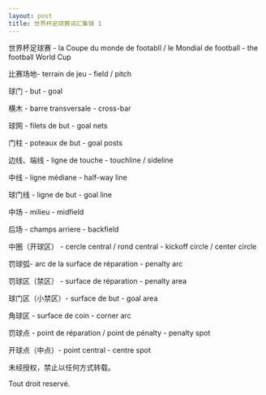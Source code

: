 ```yaml
---
layout: post
title: 世界杯足球赛词汇集锦 1
---
```


世界杯足球赛 - la Coupe du monde de footabll / le Mondial de football - the football World Cup

比赛场地- terrain de jeu - field / pitch

球门 - but - goal

横木 - barre transversale - cross-bar

球网 - filets de but - goal nets

门柱 - poteaux de but - goal posts

边线、端线 - ligne de touche - touchline / sideline 

中线 - ligne médiane - half-way line 

球门线 - ligne de but - goal line 

中场 - milieu - midfield 

后场 - champs arriere - backfield 

中圈（开球区） - cercle central / rond central  - kickoff circle / center circle 

罚球弧- arc de la surface de réparation -  penalty arc 

罚球区（禁区） - surface de réparation - penalty area 

球门区（小禁区）- surface de but - goal area 

角球区 - surface de coin - corner arc

罚球点 - point de réparation / point de pénalty - penalty spot

开球点（中点）- point central  - centre spot 

未经授权，禁止以任何方式转载。

Tout droit reservé. 
